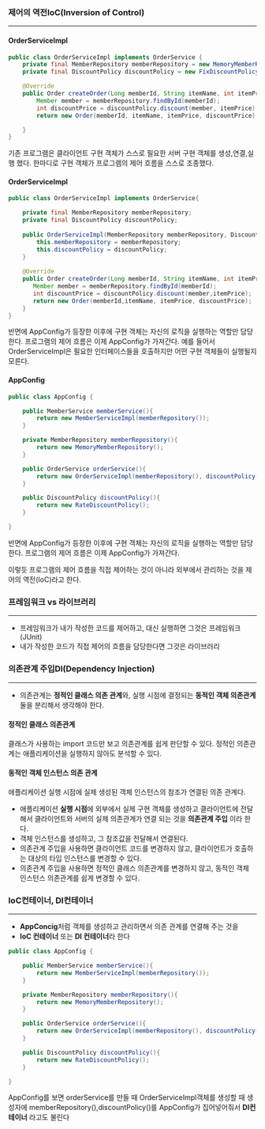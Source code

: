 ### 제어의 역전IoC(Inversion of Control)

---
#### OrderServiceImpl
```java
public class OrderServiceImpl implements OrderService {
    private final MemberRepository memberRepository = new MemoryMemberRepository();
    private final DiscountPolicy discountPolicy = new FixDiscountPolicy();

    @Override
    public Order createOrder(Long memberId, String itemName, int itemPrice) {
        Member member = memberRepository.findById(memberId);
        int discountPrice = discountPolicy.discount(member, itemPrice);
        return new Order(memberId, itemName, itemPrice, discountPrice);

    }
}
```

기존 프로그램은 클라이언트 구현 객체가 스스로 필요한 서버 구현 객체를 생성,연결,실행 했다.
한마디로 구현 객체가 프로그램의 제어 흐름을 스스로 조종했다.



#### OrderServiceImpl
```java
public class OrderServiceImpl implements OrderService{

    private final MemberRepository memberRepository;
    private final DiscountPolicy discountPolicy;
    
    public OrderServiceImpl(MemberRepository memberRepository, DiscountPolicy discountPolicy) {
        this.memberRepository = memberRepository;
        this.discountPolicy = discountPolicy;
    }
    
    @Override
    public Order createOrder(Long memberId, String itemName, int itemPrice) {
       Member member = memberRepository.findById(memberId);
       int discountPrice = discountPolicy.discount(member,itemPrice);
       return new Order(memberId,itemName, itemPrice, discountPrice);
    }
}
```

반면에 AppConfig가 등장한 이후에 구현 객체는 자신의 로직을 실행하는 역할만 담당한다.
프로그램의 제어 흐름은 이제 AppConfig가 가져간다. 예를 들어서 OrderServiceImpl은 필요한
인터페이스들을 호출하지만 어떤 구현 객체들이 실행될지 모른다.

#### AppConfig

```java
public class AppConfig {

    public MemberService memberService(){
        return new MemberServiceImpl(memberRepository());
    }

    private MemberRepository memberRepository(){
        return new MemoryMemberRepository();
    }

    public OrderService orderService(){
        return new OrderServiceImpl(memberRepository(), discountPolicy());
    }

    public DiscountPolicy discountPolicy(){
        return new RateDiscountPolicy();
    }

}
```

반면에 AppConfig가 등장한 이후에 구현 객체는 자신의 로직을 실행하는 역할만 담당한다.
프로그램의 제어 흐름은 이제 AppConfig가 가져간다.

이렇듯 프로그램의 제어 흐름을 직접 제어하는 것이 아니라 외부에서 관리하는 것을
제어의 역전(IoC)라고 한다.

### 프레임워크 vs 라이브러리

---
- 프레임워크가 내가 작성한 코드를 제어하고, 대신 실행하면 그것은 프레임워크(JUnit)
- 내가 작성한 코드가 직접 제어의 흐름을 담당한다면 그것은 라이브러리

### 의존관계 주입DI(Dependency Injection)

---
- 의존관계는 **정적인 클래스 의존 관계**와, 실행 시점에 결정되는 **동적인 객체 의존관계**둘을 분리해서 생각해야 한다.
>
#### 정적인 클래스 의존관계
클래스가 사용하는 import 코드만 보고 의존관계를 쉽게  판단할 수 있다.
정적인 의존관계는 애플리케이션을 실행하지 않아도 분석할 수 있다.

>
#### 동적인 객체 인스턴스 의존 관계
애플리케이션 실행 시점에 실제 생성된 객체 인스턴스의 참조가 연결된 의존 관계다.

- 애플리케이션 **실행 시점**에 외부에서 실제 구현 객체를 생성하고 클라이언트에 전달해서
  클라이언트와 서버의 실제 의존관계가 연결 되는 것을 **의존관계 주입** 이라 한다.
- 객체 인스턴스를 생성하고, 그 참조값을 전달해서 연결된다.
- 의존관계 주입을 사용하면 클라이언트 코드를 변경하지 않고, 클라이언트가 호출하는 대상의 타입 인스턴스를 변경할 수 있다.
- 의존관계 주입을 사용하면 정적인 클래스 의존관계를 변경하지 않고, 동적인 객체 인스턴스 의존관계를 쉽게 변경할 수 있다.

### IoC컨테이너, DI컨테이너

---
- **AppConcig**처럼 객체를 생성하고 관리하면서 의존 관계를 연결해 주는 것을
- **IoC 컨테이너** 또는 **DI 컨테이너**라 한다

```java
public class AppConfig {

    public MemberService memberService(){
        return new MemberServiceImpl(memberRepository());
    }

    private MemberRepository memberRepository(){
        return new MemoryMemberRepository();
    }

    public OrderService orderService(){
        return new OrderServiceImpl(memberRepository(), discountPolicy());
    }

    public DiscountPolicy discountPolicy(){
        return new RateDiscountPolicy();
    }

}
```
AppConfig를 보면 orderService를 만들 때 OrderServiceImpl객체를 생성할 때
생성자에 memberRepository(),discountPolicy()를 AppConfig가 집어넣어줘서
**DI컨테이너** 라고도 불린다